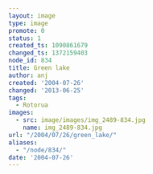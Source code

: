 ```yaml
---
layout: image
type: image
promote: 0
status: 1
created_ts: 1090861679
changed_ts: 1372159403
node_id: 834
title: Green lake
author: anj
created: '2004-07-26'
changed: '2013-06-25'
tags:
  - Rotorua
images:
  - src: image/images/img_2489-834.jpg
    name: img_2489-834.jpg
url: "/2004/07/26/green_lake/"
aliases:
  - "/node/834/"
date: '2004-07-26'
---
```


